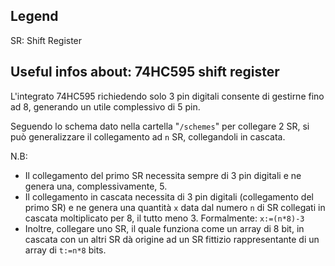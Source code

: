 ## Legend
SR: Shift Register

## Useful infos about: 74HC595 shift register 
L'integrato 74HC595 richiedendo solo 3 pin digitali consente di gestirne fino ad 8, generando un utile complessivo di 5 pin.

Seguendo lo schema dato nella cartella "<code>/schemes</code>" per collegare 2 SR, si può generalizzare il collegamento ad <code>n</code> SR, collegandoli in cascata.

N.B:
- Il collegamento del primo SR necessita sempre di 3 pin digitali e ne genera una, complessivamente, 5.
- Il collegamento in cascata necessita di 3 pin digitali (collegamento del primo SR) e ne genera una quantità <code>x</code> data dal numero <code>n</code> di SR collegati in cascata moltiplicato per 8, il tutto meno 3. Formalmente:  <code>x:=(n*8)-3</code>
- Inoltre, collegare uno SR, il quale funziona come un array di 8 bit, in cascata con un altri SR dà origine ad un SR fittizio rappresentante di un array di <code>t:=n*8</code> bits.
